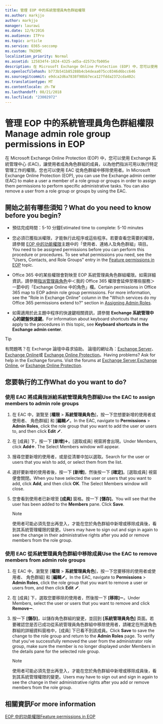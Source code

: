 ```yaml
---
title: 管理 EOP 中的系統管理員角色群組權限
ms.author: markjjo
author: markjjo
manager: laurawi
ms.date: 12/9/2016
ms.audience: ITPro
ms.topic: article
ms.service: O365-seccomp
ms.custom: TN2DMC
localization_priority: Normal
ms.assetid: 125834f4-1024-4325-ad5a-d2573cfb005e
description: 在 Microsoft Exchange Online Protection (EOP) 中，您可以使用 Exchange 系統管理中心 (EAC)，讓使用者成為角色群組的成員，以為他們指派可用以執行特定管理工作的權限。您也可以使用 EAC 從角色群組中移除使用者。
ms.openlocfilehash: b773b541b85288b4cb4deaa075cc0346d6bcc646
ms.sourcegitcommit: e9dca2d6a7838f98bb7eca127fdda2372cda402c
ms.translationtype: MT
ms.contentlocale: zh-TW
ms.lasthandoff: 08/21/2018
ms.locfileid: "23002972"
---
```

# <a name="manage-admin-role-group-permissions-in-eop"></a><span data-ttu-id="3842d-104">管理 EOP 中的系統管理員角色群組權限</span><span class="sxs-lookup"><span data-stu-id="3842d-104">Manage admin role group permissions in EOP</span></span>
  
<span data-ttu-id="3842d-p102">在 Microsoft Exchange Online Protection (EOP) 中，您可以使用 Exchange 系統管理中心 (EAC)，讓使用者成為角色群組的成員，以為他們指派可用以執行特定管理工作的權限。您也可以使用 EAC 從角色群組中移除使用者。</span><span class="sxs-lookup"><span data-stu-id="3842d-p102">In Microsoft Exchange Online Protection (EOP), you can use the Exchange admin center (EAC) to make a user a member of a role group or groups in order to assign them permissions to perform specific administrative tasks. You can also remove a user from a role group or groups by using the EAC.</span></span>
  
## <a name="what-do-you-need-to-know-before-you-begin"></a><span data-ttu-id="3842d-107">開始之前有哪些須知？</span><span class="sxs-lookup"><span data-stu-id="3842d-107">What do you need to know before you begin?</span></span>

- <span data-ttu-id="3842d-108">預估完成時間：5-10 分鐘</span><span class="sxs-lookup"><span data-stu-id="3842d-108">Estimated time to complete: 5-10 minutes</span></span>
    
- <span data-ttu-id="3842d-p103">您必須已獲指派權限，才能執行此程序或這些程序。若要查看您需要的權限，請參閱 [EOP 中的功能權限](feature-permissions-in-eop.md)主題中的「使用者、連絡人及角色群組」項目。</span><span class="sxs-lookup"><span data-stu-id="3842d-p103">You need to be assigned permissions before you can perform this procedure or procedures. To see what permissions you need, see the "Users, Contacts, and Role Groups" entry in the [Feature permissions in EOP](feature-permissions-in-eop.md) topic.</span></span> 
    
- <span data-ttu-id="3842d-p104">Office 365 中的某些權限會對映至 EOP 系統管理員角色群組權限。如需詳細資訊，請參閱[指派管理員角色](https://go.microsoft.com/fwlink/p/?LinkId=286708)中＜我的 Office 365 權限會延伸至哪些服務＞一節中的「Exchange Online 中的角色」欄。</span><span class="sxs-lookup"><span data-stu-id="3842d-p104">Certain permissions in Office 365 map to EOP admin role group permissions. For more information, see the "Role in Exchange Online" column in the "Which services do my Office 365 permissions extend to?" section in [Assigning Admin Roles](https://go.microsoft.com/fwlink/p/?LinkId=286708).</span></span>
    
- <span data-ttu-id="3842d-114">如需適用於此主題中程序的快速鍵相關資訊，請參閱 **Exchange 系統管理中心的鍵盤快速鍵**。</span><span class="sxs-lookup"><span data-stu-id="3842d-114">For information about keyboard shortcuts that may apply to the procedures in this topic, see **Keyboard shortcuts in the Exchange admin center**.</span></span>
    
> [!TIP]
> <span data-ttu-id="3842d-p105">有問題嗎？在 Exchange 論壇中尋求協助。 論壇的網址為：[Exchange Server](https://go.microsoft.com/fwlink/p/?linkId=60612)、[Exchange Online](https://go.microsoft.com/fwlink/p/?linkId=267542)或 [Exchange Online Protection](https://go.microsoft.com/fwlink/p/?linkId=285351)。</span><span class="sxs-lookup"><span data-stu-id="3842d-p105">Having problems? Ask for help in the Exchange forums. Visit the forums at [Exchange Server](https://go.microsoft.com/fwlink/p/?linkId=60612),[Exchange Online](https://go.microsoft.com/fwlink/p/?linkId=267542), or [Exchange Online Protection](https://go.microsoft.com/fwlink/p/?linkId=285351).</span></span> 
  
## <a name="what-do-you-want-to-do"></a><span data-ttu-id="3842d-118">您要執行的工作</span><span class="sxs-lookup"><span data-stu-id="3842d-118">What do you want to do?</span></span>

### <a name="use-the-eac-to-assign-members-to-admin-role-groups"></a><span data-ttu-id="3842d-119">使用 EAC 將成員指派給系統管理員角色群組</span><span class="sxs-lookup"><span data-stu-id="3842d-119">Use the EAC to assign members to admin role groups</span></span>

1. <span data-ttu-id="3842d-120">在 EAC 中，瀏覽至 [**權限** \> **系統管理員角色**]，按一下您想要新增的使用者或使用者、 角色群組] 和 [**編輯**![編輯圖示](../media/ITPro-EAC-EditIcon.gif)。</span><span class="sxs-lookup"><span data-stu-id="3842d-120">In the EAC, navigate to **Permissions** \> **Admin Roles**, click the role group that you want to add the user or users to, and then click **Edit** ![Edit icon](../media/ITPro-EAC-EditIcon.gif).</span></span>
    
2. <span data-ttu-id="3842d-p106">在 [成員] 下，按一下 **[新增]**![加入圖示](../media/ITPro-EAC-AddIcon.gif)。[選取成員] 視窗將會出現。</span><span class="sxs-lookup"><span data-stu-id="3842d-p106">Under Members, click **Add**![Add Icon](../media/ITPro-EAC-AddIcon.gif). The Select Members window will appear.</span></span>
    
3. <span data-ttu-id="3842d-123">搜尋您要新增的使用者，或是從清單中加以選取。</span><span class="sxs-lookup"><span data-stu-id="3842d-123">Search for the user or users that you wish to add, or select them from the list.</span></span>
    
4. <span data-ttu-id="3842d-p107">選好要新增的使用者後，按一下 **[新增]**，然後按一下 **[確定]**。[選取成員] 視窗便會關閉。</span><span class="sxs-lookup"><span data-stu-id="3842d-p107">When you have selected the user or users that you want to add, click **Add**, and then click **OK**. The Select Members window will close.</span></span>
    
5. <span data-ttu-id="3842d-p108">您會看到使用者已新增至 **[成員]** 窗格。按一下 **[儲存]**。</span><span class="sxs-lookup"><span data-stu-id="3842d-p108">You will see that the user has been added to the **Members** pane. Click **Save**.</span></span>
    
    > [!NOTE]
    > <span data-ttu-id="3842d-128">使用者可能必須先登出再登入，才能在您於角色群組中新增或移除成員後，看到其系統管理權限的變更。</span><span class="sxs-lookup"><span data-stu-id="3842d-128">Users may have to sign out and sign in again to see the change in their administrative rights after you add or remove members from the role group.</span></span> 
  
### <a name="use-the-eac-to-remove-members-from-admin-role-groups"></a><span data-ttu-id="3842d-129">使用 EAC 從系統管理員角色群組中移除成員</span><span class="sxs-lookup"><span data-stu-id="3842d-129">Use the EAC to remove members from admin role groups</span></span>

1. <span data-ttu-id="3842d-130">在 EAC 中，瀏覽至 [**權限** \> **系統管理員角色**]，按一下您要移除的使用者或使用者、 角色群組] 和 [**編輯**![編輯圖示](../media/ITPro-EAC-EditIcon.gif)。</span><span class="sxs-lookup"><span data-stu-id="3842d-130">In the EAC, navigate to **Permissions** \> **Admin Roles**, click the role group that you want to remove a user or users from, and then click **Edit** ![Edit icon](../media/ITPro-EAC-EditIcon.gif).</span></span>
    
2. <span data-ttu-id="3842d-131">在 [成員] 下，選取您要移除的使用者，然後按一下 **[移除]**![[移除] 圖示](../media/ITPro-EAC-RemoveIcon.gif)。</span><span class="sxs-lookup"><span data-stu-id="3842d-131">Under Members, select the user or users that you want to remove and click **Remove**![Remove icon](../media/ITPro-EAC-RemoveIcon.gif).</span></span>
    
3. <span data-ttu-id="3842d-p109">按一下 **[儲存]**，以儲存角色群組的變更，並回到 **[系統管理員角色]** 頁面。若要確認您是否已成功從系統管理員角色群組中移除使用者，請確定在所選角色群組的詳細資料窗格中，[成員] 下已看不到該成員。</span><span class="sxs-lookup"><span data-stu-id="3842d-p109">Click **Save** to save the change to the role group and return to the **Admin Roles** page. To verify that you've successfully removed the user from the administrator role group, make sure the member is no longer displayed under Members in the details pane for the selected role group.</span></span> 
    
    > [!NOTE]
    > <span data-ttu-id="3842d-134">使用者可能必須先登出再登入，才能在您於角色群組中新增或移除成員後，看到其系統管理權限的變更。</span><span class="sxs-lookup"><span data-stu-id="3842d-134">Users may have to sign out and sign in again to see the change in their administrative rights after you add or remove members from the role group.</span></span> 
  
## <a name="for-more-information"></a><span data-ttu-id="3842d-135">相關資訊</span><span class="sxs-lookup"><span data-stu-id="3842d-135">For more information</span></span>

[<span data-ttu-id="3842d-136">EOP 中的功能權限</span><span class="sxs-lookup"><span data-stu-id="3842d-136">Feature permissions in EOP</span></span>](feature-permissions-in-eop.md)
  

